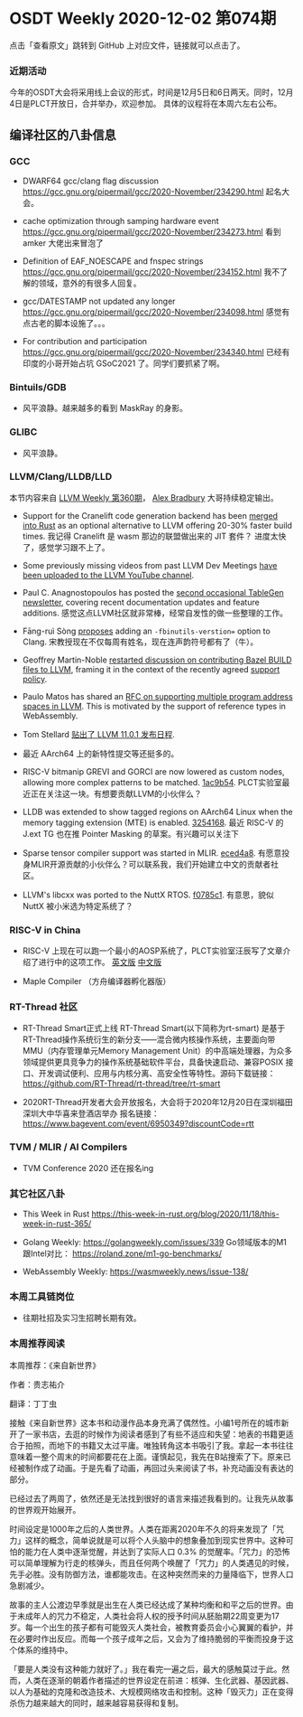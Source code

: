 # OSDT Weekly 2020-12-02 第074期

点击「查看原文」跳转到 GitHub 上对应文件，链接就可以点击了。

### 近期活动

今年的OSDT大会将采用线上会议的形式，时间是12月5日和6日两天。同时，12月4日是PLCT开放日，合并举办，欢迎参加。
具体的议程将在本周六左右公布。

## 编译社区的八卦信息

### GCC

- DWARF64 gcc/clang flag discussion
  https://gcc.gnu.org/pipermail/gcc/2020-November/234290.html
  起名大会。

- cache optimization through samping hardware event
  https://gcc.gnu.org/pipermail/gcc/2020-November/234273.html
  看到 amker 大佬出来冒泡了

- Definition of EAF_NOESCAPE and fnspec strings
  https://gcc.gnu.org/pipermail/gcc/2020-November/234152.html
  我不了解的领域，意外的有很多人回复。

- gcc/DATESTAMP not updated any longer
  https://gcc.gnu.org/pipermail/gcc/2020-November/234098.html
  感觉有点古老的脚本设施了。。。

- For contribution and participation
  https://gcc.gnu.org/pipermail/gcc/2020-November/234340.html
  已经有印度的小哥开始占坑 GSoC2021 了。同学们要抓紧了啊。

### Bintuils/GDB

- 风平浪静。越来越多的看到 MaskRay 的身影。

### GLIBC

- 风平浪静。

### LLVM/Clang/LLDB/LLD

本节内容来自 [LLVM Weekly 第360期](http://llvmweekly.org/issue/360)，
[Alex Bradbury](https://www.linkedin.com/in/alex-bradbury/) 大哥持续稳定输出。

* Support for the Cranelift code generation backend has been [merged into Rust](https://github.com/rust-lang/rust/pull/77975) as an optional alternative to LLVM offering 20-30% faster build times.
  我记得 Cranelift 是 wasm 那边的联盟做出来的 JIT 套件？
  进度太快了，感觉学习跟不上了。

* Some previously missing videos from past LLVM Dev Meetings [have been uploaded to the LLVM YouTube channel](https://www.youtube.com/c/LLVMPROJ/videos).

* Paul C. Anagnostopoulos has posted the [second occasional TableGen newsletter](http://lists.llvm.org/pipermail/llvm-dev/2020-November/146649.html), covering recent documentation updates and feature additions.
  感觉这点LLVM社区就非常棒，经常自发性的做一些整理的工作。

* Fāng-ruì Sòng [proposes](http://lists.llvm.org/pipermail/llvm-dev/2020-November/146676.html) adding an `-fbinutils-verstion=` option to Clang.
  宋教授现在不仅每周有姓名，现在连声韵符号都有了（牛）。

* Geoffrey Martin-Noble [restarted discussion on contributing Bazel BUILD
files to
LLVM](http://lists.llvm.org/pipermail/llvm-dev/2020-November/146670.html),
framing it in the context of the recently agreed [support
policy](http://llvm.org/docs/SupportPolicy.html).

* Paulo Matos has shared an [RFC on supporting multiple program address spaces
in LLVM](http://lists.llvm.org/pipermail/llvm-dev/2020-November/146723.html).
This is motivated by the support of reference types in WebAssembly.



* Tom Stellard [贴出了 LLVM 11.0.1 发布日程](http://lists.llvm.org/pipermail/llvm-dev/2020-November/146833.html).

* 最近 AArch64 上的新特性提交等还挺多的。

* RISC-V bitmanip GREVI and GORCI are now lowered as custom nodes, allowing more complex patterns to be matched.
  [1ac9b54](https://reviews.llvm.org/rG1ac9b548310).
  PLCT实验室最近正在关注这一块。有想要贡献LLVM的小伙伴么？

* LLDB was extended to show tagged regions on AArch64 Linux when the memory tagging extension (MTE) is enabled.
  [3254168](https://reviews.llvm.org/rG32541685b2a).
  最近 RISC-V 的 J.ext TG 也在推 Pointer Masking 的草案。有兴趣可以关注下

* Sparse tensor compiler support was started in MLIR.
  [eced4a8](https://reviews.llvm.org/rGeced4a8e6fe).
  有愿意投身MLIR开源贡献的小伙伴么？可以联系我，我们开始建立中文的贡献者社区。

* LLVM's libcxx was ported to the NuttX RTOS.
  [f0785c1](https://reviews.llvm.org/rGf0785c1f7ac).
  有意思，貌似 NuttX 被小米选为特定系统了？

### RISC-V in China

- RISC-V 上现在可以跑一个最小的AOSP系统了，PLCT实验室汪辰写了文章介绍了进行中的这项工作。
  [英文版](https://plctlab.github.io/aosp/create-a-minimal-android-system-for-riscv.html)
  [中文版](https://zhuanlan.zhihu.com/p/302870095)

- Maple Compiler （方舟编译器孵化器版）

### RT-Thread 社区

- RT-Thread Smart正式上线
  RT-Thread Smart(以下简称为rt-smart) 是基于RT-Thread操作系统衍生的新分支——混合微内核操作系统，主要面向带 MMU（内存管理单元Memory Management Unit）的中高端处理器，为众多领域提供更具竞争力的操作系统基础软件平台，具备快速启动、兼容POSIX 接口、开发调试便利、应用与内核分离、高安全性等特性。源码下载链接：
https://github.com/RT-Thread/rt-thread/tree/rt-smart

- 2020RT-Thread开发者大会开放报名，大会将于2020年12月20日在深圳福田深圳大中华喜来登酒店举办
报名链接：https://www.bagevent.com/event/6950349?discountCode=rtt

### TVM / MLIR / AI Compilers

- TVM Conference 2020 还在报名ing

### 其它社区八卦

- This Week in Rust
  https://this-week-in-rust.org/blog/2020/11/18/this-week-in-rust-365/

- Golang Weekly:
  https://golangweekly.com/issues/339
  Go领域版本的M1跟Intel对比：
  https://roland.zone/m1-go-benchmarks/

- WebAssembly Weekly:
  https://wasmweekly.news/issue-138/

### 本周工具链岗位

- 往期社招及实习生招聘长期有效。

### 本周推荐阅读

本周推荐：《来自新世界》

作者：贵志祐介

翻译：丁丁虫

接触《来自新世界》这本书和动漫作品本身充满了偶然性。小编1号所在的城市新开了一家书店，去逛的时候作为阅读者感到了有些不适应和失望：地表的书籍更适合于拍照，而地下的书籍又太过平庸。唯独转角这本书吸引了我。拿起一本书往往意味着一整个周末的时间都要花在上面。谨慎起见，我先在B站搜索了下。原来已经被制作成了动画。于是先看了动画，再回过头来阅读了书，补充动画没有表达的部分。

已经过去了两周了，依然还是无法找到很好的语言来描述我看到的。让我先从故事的世界观开始展开。

时间设定是1000年之后的人类世界。人类在距离2020年不久的将来发现了「咒力」这样的概念，简单说就是可以将个人头脑中的想象叠加到现实世界中。这种可怕的能力在人类中逐渐觉醒，并达到了实际人口 0.3% 的觉醒率。「咒力」的恐怖可以简单理解为行走的核弹头，而且任何两个唤醒了「咒力」的人类遇见的时候，先手必胜。没有防御方法，谁都能攻击。在这种突然而来的力量降临下，世界人口急剧减少。

故事的主人公渡边早季就是出生在人类已经达成了某种均衡和和平之后的世界。由于未成年人的咒力不稳定，人类社会将人权的授予时间从胚胎期22周变更为17岁。每一个出生的孩子都有可能毁灭人类社会，被教育委员会小心翼翼的看护，并在必要时作出反应。而每一个孩子成年之后，又会为了维持脆弱的平衡而投身于这个体系的维持中。

「要是人类没有这种能力就好了。」我在看完一遍之后，最大的感触莫过于此。然而，人类在逐渐的朝着作者描述的世界设定在前进：核弹、生化武器、基因武器、以人为基础的克隆和改造技术、大规模网络攻击和控制。这种「毁灭力」正在变得杀伤力越来越大的同时，越来越容易获得和复制。
